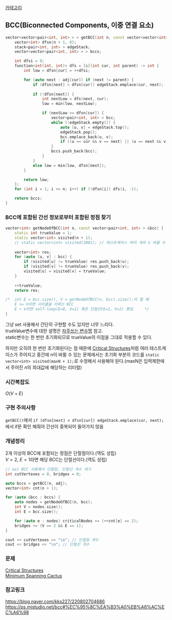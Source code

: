 [카테고리](/README.md)
## BCC(Biconnected Components, 이중 연결 요소)
```cpp
vector<vector<pair<int, int> > > getBCC(int n, const vector<vector<int> > &adj) {
    vector<int> dfsn(n + 1, 0);
    stack<pair<int, int> > edgeStack;
    vector<vector<pair<int, int> > > bccs;

    int dfsi = 0;
    function<int(int, int)> dfs = [&](int cur, int parent) -> int {
        int low = dfsn[cur] = ++dfsi;

        for (auto next : adj[cur]) if (next != parent) {
            if (dfsn[next] < dfsn[cur]) edgeStack.emplace(cur, next);
            
            if (!dfsn[next]) {
                int nextLow = dfs(next, cur);
                low = min(low, nextLow);

                if (nextLow >= dfsn[cur]) {
                    vector<pair<int, int> > bcc;
                    while (!edgeStack.empty()) {
                        auto [u, v] = edgeStack.top();
                        edgeStack.pop();
                        bcc.emplace_back(u, v);
                        if ((u == cur && v == next) || (u == next && v == cur)) break;
                    }
                    bccs.push_back(bcc);
                }
            }
            else low = min(low, dfsn[next]);
        }

        return low;
    };
    for (int i = 1; i <= n; i++) if (!dfsn[i]) dfs(i, -1);

    return bccs;
}
```
### BCC에 포함된 간선 정보로부터 포함된 정점 찾기
```cpp
vector<int> getNodeOfBCC(int n, const vector<pair<int, int> > &bcc) {
    static int trueValue = 1;
    static vector<int> visited(n + 1);
    // static vector<int> visited(1001); // 테스트케이스 여러 개라 n 바뀔 수 있는 문제면 ({n 입력제한 최대값} + 1) 크기만큼 초기화하기
    
    vector<int> res;
    for (auto [u, v] : bcc) {
        if (visited[u] != trueValue) res.push_back(u);
        if (visited[v] != trueValue) res.push_back(v);
        visited[u] = visited[v] = trueValue;
    }
    
    ++trueValue;
    return res;

/*  int E = bcc.size(), V = getNodeOfBCC(n, bcc).size();라 할 때
    E >= V라면 사이클을 이루는 BCC
    E < V라면 self-loop(E=0, V=1) 혹은 단절선(E=1, V=2) 뿐임     */
}
```
그냥 set 사용해서 간단히 구현할 수도 있지만 너무 느리다.   
trueValue변수에 대한 설명은 [자주쓰는 변수명](/C++/기타/Variable%20Name.md#truevalue) 참고.   
static변수는 한 번만 초기화되므로 trueValue의 이점을 그대로 적용할 수 있다.   

하지만 오히려 한 번만 초기화된다는 점 때문에 [Critical Structures](https://www.acmicpc.net/problem/20264)처럼 여러 테스트케이스가 주어지고 중간에 n이 바뀔 수 있는 문제에서는 초기화 부분의 코드를 `static vector<int> visited(maxN + 1);`로 수정해서 사용해야 된다.(maxN은 입력제한에서 주어진 $n$의 최대값에 해당하는 리터럴)

### 시간복잡도
$O(V + E)$   

### 구현 주의사항
`getBCC()`에서 `if (dfsn[next] < dfsn[cur]) edgeStack.emplace(cur, next);`에서 if문 확인 해줘야 간선이 중복되어 들어가지 않음   

### 개념정리
2개 이상의 BCC에 포함되는 정점은 단절점이다.(역도 성립)   
$V=2$, $E=1$라면 해당 BCC는 단절선이다.(역도 성립)   

```cpp
// ex) BCC 사용해서 단절점, 단절선 개수 세기
int cutVertexes = 0, bridges = 0;

auto bccs = getBCC(n, adj);
vector<int> cnt(n + 1);

for (auto &bcc : bccs) {
    auto nodes = getNodeOfBCC(n, bcc);
    int V = nodes.size();
    int E = bcc.size();

    for (auto e : nodes) criticalNodes += (++cnt[e] == 2);
    bridges += (V == 2 && E == 1);
}

cout << cutVertexes << "\n"; // 단절점 개수 
cout << bridges << "\n"; // 단절선 개수 
```

### 문제
[Critical Structures](https://www.acmicpc.net/problem/20264)   
[Minimum Spanning Cactus](https://www.acmicpc.net/problem/23314)   

### 참고링크
https://blog.naver.com/kks227/220802704686   
https://ps.mjstudio.net/bcc#%EC%95%8C%EA%B3%A0%EB%A6%AC%EC%A6%98   